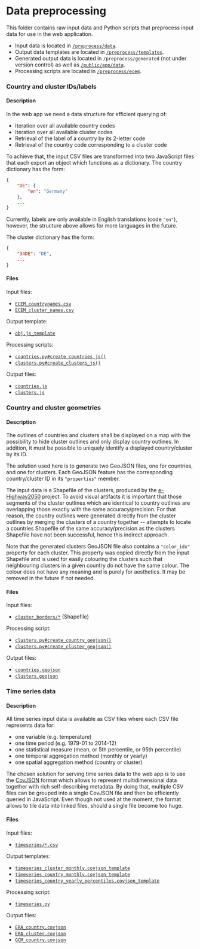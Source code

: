 # Data preprocessing

This folder contains raw input data and Python scripts that preprocess input data for use in the web application.

- Input data is located in [`/preprocess/data`](data).
- Output data templates are located in [`/preprocess/templates`](templates).
- Generated output data is located in `/preprocess/generated` (not under version control) as well as [`/public/app/data`](../public/app/data).
- Processing scripts are located in [`/preprocess/ecem`](ecem).

### Country and cluster IDs/labels

#### Description

In the web app we need a data structure for efficient querying of:
- Iteration over all available country codes
- Iteration over all available cluster codes
- Retrieval of the label of a country by its 2-letter code
- Retrieval of the country code corresponding to a cluster code

To achieve that, the input CSV files are transformed into two JavaScript files that each
export an object which functions as a dictionary. The country dictionary has the form:

```json
{
    "DE": {
        "en": "Germany" 
    },
    ...
}
```

Currently, labels are only available in English translations (code `"en"`),
however, the structure above allows for more languages in the future.

The cluster dictionary has the form:

```json
{
    "34DE": "DE",
    ...
}
```

#### Files

Input files:
- [`ECEM_countrynames.csv`](data/ECEM_countrynames.csv)
- [`ECEM_cluster_names.csv`](data/ECEM_cluster_names.csv)

Output template:
- [`obj.js_template`](templates/obj.js_template)

Processing scripts:
- [`countries.py#create_countries_js()`](ecem/countries.py)
- [`clusters.py#create_clusters_js()`](ecem/clusters.py)

Output files:
- [`countries.js`](../public/app/data/countries.js)
- [`clusters.js`](../public/app/data/clusters.js)

### Country and cluster geometries

#### Description

The outlines of countries and clusters shall be displayed on a map
with the possibility to hide cluster outlines and only display country outlines.
In addition, it must be possible to uniquely identify a displayed country/cluster by its ID.

The solution used here is to generate two GeoJSON files, one for countries, and one for clusters.
Each GeoJSON feature has the corresponding country/cluster ID in its `"properties"` member.

The input data is a Shapefile of the clusters, produced by the
[e-Highway2050](http://www.e-highway2050.eu/fileadmin/documents/Results/D2_2_European_cluster_model_of_the_Pan-European_transmission_grid_20072015.pdf) project.
To avoid visual artifacts it is important that those segments of the cluster outlines
which are identical to country outlines are overlapping those exactly with the same accuracy/precision.
For that reason, the country outlines were generated directly from the cluster outlines by merging the clusters
of a country together -- attempts to locate a countries Shapefile of the same accuracy/precision as the clusters Shapefile
have not been successful, hence this indirect approach.

Note that the generated clusters GeoJSON file also contains a `"color_idx"` property for each cluster.
This property was copied directly from the input Shapefile and is used for easily colouring the clusters
such that neighbouring clusters in a given country do not have the same colour.
The colour does not have any meaning and is purely for aesthetics. It may be removed in the future if not needed.

#### Files

Input files:
- [`cluster_borders/*`](data/cluster_borders) (Shapefile)

Processing script:
- [`clusters.py#create_country_geojson()`](ecem/clusters.py)
- [`clusters.py#create_cluster_geojson()`](ecem/clusters.py)

Output files:
- [`countries.geojson`](../public/app/data/countries.geojson)
- [`clusters.geojson`](../public/app/data/clusters.geojson)

### Time series data

#### Description

All time series input data is available as CSV files where each CSV file represents data for:
- one variable (e.g. temperature)
- one time period (e.g. 1979-01 to 2014-12)
- one statistical measure (mean, or 5th percentile, or 95th percentile)
- one temporal aggregation method (monthly or yearly)
- one spatial aggregation method (country or cluster)

The chosen solution for serving time series data to the web app is to use the [CovJSON](https://covjson.org) format
which allows to represent multidimensional data together with rich self-describing metadata.
By doing that, multiple CSV files can be grouped into a single CovJSON file and then be efficiently queried in JavaScript.
Even though not used at the moment, the format allows to tile data into linked files, should a single file become too huge.

#### Files

Input files:
- [`timeseries/*.csv`](data/timeseries)

Output templates:
- [`timeseries_cluster_monthly.covjson_template`](templates/timeseries_cluster_monthly.covjson_template)
- [`timeseries_country_monthly.covjson_template`](timeseries_country_monthly.covjson_template)
- [`timeseries_country_yearly_percentiles.covjson_template`](timeseries_country_yearly_percentiles.covjson_template)

Processing script:
- [`timeseries.py`](ecem/timeseries.py)

Output files:
- [`ERA_country.covjson`](../public/app/data/ERA_country.covjson)
- [`ERA_cluster.covjson`](../public/app/data/ERA_cluster.covjson)
- [`GCM_country.covjson`](../public/app/data/GCM_country.covjson)
